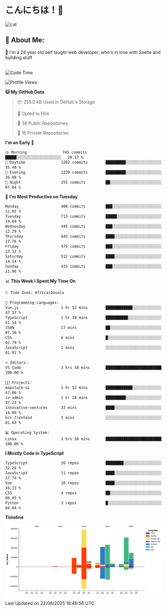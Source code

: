 

# こんにちは！🙂  
![cat](https://github.com/michaelnji/michaelnji/assets/73862378/606e99e9-2c18-4853-8722-991e4af8eae6)

## 💫 About Me:
🙂 I'm a 24 year old self taught web developer, who's in love with Svelte and building stuff <br><br>

<!--START_SECTION:waka-->
![Code Time](http://img.shields.io/badge/Code%20Time-1%2C307%20hrs%2011%20mins-blue)

![Profile Views](http://img.shields.io/badge/Profile%20Views-0-blue)

**🐱 My GitHub Data** 

> 📦 255.0 kB Used in GitHub's Storage 
 > 
> 💼 Opted to Hire
 > 
> 📜 38 Public Repositories 
 > 
> 🔑 16 Private Repositories 
 > 
**I'm an Early 🐤** 

```text
🌞 Morning                745 commits         █████░░░░░░░░░░░░░░░░░░░░   20.57 % 
🌆 Daytime                1282 commits        █████████░░░░░░░░░░░░░░░░   35.40 % 
🌃 Evening                1339 commits        █████████░░░░░░░░░░░░░░░░   36.98 % 
🌙 Night                  255 commits         ██░░░░░░░░░░░░░░░░░░░░░░░   07.04 % 
```
📅 **I'm Most Productive on Tuesday** 

```text
Monday                   400 commits         ███░░░░░░░░░░░░░░░░░░░░░░   11.05 % 
Tuesday                  713 commits         █████░░░░░░░░░░░░░░░░░░░░   19.69 % 
Wednesday                445 commits         ███░░░░░░░░░░░░░░░░░░░░░░   12.29 % 
Thursday                 643 commits         ████░░░░░░░░░░░░░░░░░░░░░   17.76 % 
Friday                   475 commits         ███░░░░░░░░░░░░░░░░░░░░░░   13.12 % 
Saturday                 512 commits         ████░░░░░░░░░░░░░░░░░░░░░   14.14 % 
Sunday                   433 commits         ███░░░░░░░░░░░░░░░░░░░░░░   11.96 % 
```


📊 **This Week I Spent My Time On** 

```text
🕑︎ Time Zone: Africa/Douala

💬 Programming Languages: 
Vue.js                   1 hr 52 mins        ████████████░░░░░░░░░░░░░   47.37 % 
TypeScript               1 hr 39 mins        ██████████░░░░░░░░░░░░░░░   41.54 % 
JSON                     17 mins             ██░░░░░░░░░░░░░░░░░░░░░░░   07.16 % 
CSS                      6 mins              █░░░░░░░░░░░░░░░░░░░░░░░░   02.79 % 
JavaScript               2 mins              ░░░░░░░░░░░░░░░░░░░░░░░░░   01.01 % 

🔥 Editors: 
VS Code                  3 hrs 58 mins       █████████████████████████   100.00 % 

🐱‍💻 Projects: 
mapstack-ui              1 hr 52 mins        ████████████░░░░░░░░░░░░░   47.06 % 
iv-admin                 1 hr 28 mins        █████████░░░░░░░░░░░░░░░░   37.22 % 
innovative-ventures      33 mins             ████░░░░░░░░░░░░░░░░░░░░░   14.09 % 
hcs-frontend             3 mins              ░░░░░░░░░░░░░░░░░░░░░░░░░   01.63 % 

💻 Operating System: 
Linux                    3 hrs 58 mins       █████████████████████████   100.00 % 
```

**I Mostly Code in TypeScript** 

```text
TypeScript               20 repos            ████████░░░░░░░░░░░░░░░░░   32.26 % 
JavaScript               11 repos            ████░░░░░░░░░░░░░░░░░░░░░   17.74 % 
Vue                      10 repos            ████░░░░░░░░░░░░░░░░░░░░░   16.13 % 
CSS                      4 repos             ██░░░░░░░░░░░░░░░░░░░░░░░   06.45 % 
Python                   3 repos             █░░░░░░░░░░░░░░░░░░░░░░░░   04.84 % 
```



**Timeline**

![Lines of Code chart](https://raw.githubusercontent.com/michaelnji/michaelnji/main/assets/bar_graph.png)


 Last Updated on 22/08/2025 18:46:56 UTC
<!--END_SECTION:waka-->

